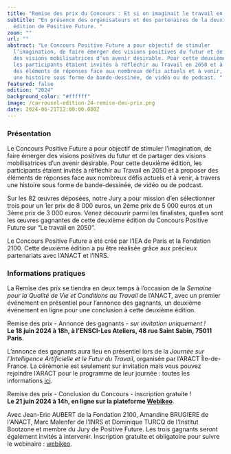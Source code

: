 ```yaml
---
title: "Remise des prix du Concours : Et si on imaginait le travail en 2050 ?"
subtitle: "En présence des organisateurs et des partenaires de la deuxième
  édition de Positive Future. "
zoom: ""
url: ""
abstract: "Le Concours Positive Future a pour objectif de stimuler
  l’imagination, de faire émerger des visions positives du futur et de partager
  des visions mobilisatrices d’un avenir désirable. Pour cette deuxième édition,
  les participants étaient invités à réfléchir au Travail en 2050 et à proposer
  des éléments de réponses face aux nombreux défis actuels et à venir, à travers
  une histoire sous forme de bande-dessinée, de vidéo ou de podcast. "
featured: false
edition: "2024"
background_color: "#ffffff"
image: /carrousel-edition-24-remise-des-prix.png
date: 2024-06-21T12:00:00.000Z
---
```

### Présentation

Le Concours Positive Future a pour objectif de stimuler l’imagination, de faire émerger des visions positives du futur et de partager des visions mobilisatrices d’un avenir désirable. Pour cette deuxième édition, les participants étaient invités à réfléchir au Travail en 2050 et à proposer des éléments de réponses face aux nombreux défis actuels et à venir, à travers une histoire sous forme de bande-dessinée, de vidéo ou de podcast. 

Sur les 82 œuvres déposées, notre Jury a pour mission d’en sélectionner trois pour un 1er prix de 8 000 euros, un 2ème prix de 5 000 euros et un 3ème prix de 3 000 euros. Venez découvrir parmi les finalistes, quelles sont les œuvres gagnantes de cette deuxième édition du Concours Positive Future sur “Le travail en 2050”. 

Le Concours Positive Future a été créé par l’IEA de Paris et la Fondation 2100. Cette deuxième édition a pu être réalisée grâce aux précieux partenariats avec l’ANACT et l’INRS. 

### Informations pratiques

La Remise des prix se tiendra en deux temps à l’occasion de la *Semaine pour la Qualité de Vie et Conditions au Travail* de l’ANACT, avec un premier événement en présentiel pour l’annonce des gagnants, un deuxième événement en ligne pour une conclusion à cette deuxième édition. 

Remise des prix - Annonce des gagnants - *sur invitation uniquement !*\
**Le 18 juin 2024 à 18h, à l’ENSCI-Les Ateliers, 48 rue Saint Sabin, 75011 Paris**. 

L’annonce des gagnants aura lieu en présentiel lors de la *Journée sur l’Intelligence Artificielle et le Futur du Travail*, organisée par l’ARACT Île-de-France. La cérémonie est seulement sur invitation mais vous pouvez rejoindre l’ARACT pour le programme de leur journée : toutes les informations [ici](https://www.aractidf.org/qualite-de-vie-au-travail/ressources/sqvct-2024-18-juin-journee-speciale-intelligence-artificielle). 

Remise des prix - Conclusion du Concours - inscription gratuite !\
**Le 21 juin 2024 à 14h, en ligne sur la plateforme [Webikeo](https://webikeo.fr/webinar/et-si-on-imaginait-le-travail-en-2050-resultats-du-concours-positive-future)**. 

Avec Jean-Eric AUBERT de la Fondation 2100, Amandine BRUGIERE de l'ANACT, Marc Malenfer de l'INRS et Dominique TURCQ de l'Institut Bootzone et membre du Jury de Positive Future. Les trois gagnants seront également invités à intervenir. Inscription gratuite et obligatoire pour suivre le webinaire : [webikeo](https://webikeo.fr/webinar/et-si-on-imaginait-le-travail-en-2050-resultats-du-concours-positive-future).
